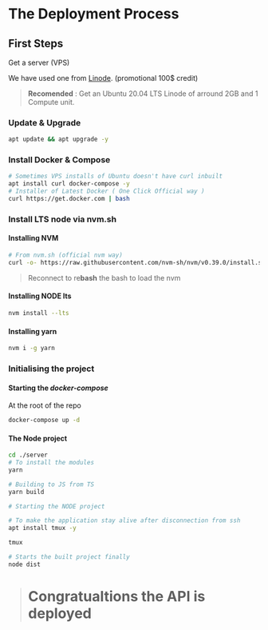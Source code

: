 # The Deployment Process

## First Steps

Get a server (VPS)

We have used one from [Linode](https://www.linode.com/promotions).
(promotional 100$ credit)

> **Recomended** : Get an Ubuntu 20.04 LTS Linode of arround 2GB and 1 Compute unit.

### Update & Upgrade

```bash
apt update && apt upgrade -y
```

### Install Docker & Compose

```bash
# Sometimes VPS installs of Ubuntu doesn't have curl inbuilt
apt install curl docker-compose -y
# Installer of Latest Docker ( One Click Official way )
curl https://get.docker.com | bash
```

### Install LTS node via nvm.sh

#### Installing NVM

```bash
# From nvm.sh (official nvm way)
curl -o- https://raw.githubusercontent.com/nvm-sh/nvm/v0.39.0/install.sh | bash
```

> Reconnect to re**bash** the bash to load the nvm

#### Installing NODE lts

```bash
nvm install --lts
```

#### Installing yarn

```bash
nvm i -g yarn
```

### Initialising the project

#### Starting the _**docker-compose**_

At the root of the repo

```bash
docker-compose up -d
```

#### The Node project

```bash
cd ./server
# To install the modules
yarn

# Building to JS from TS
yarn build
```

```bash
# Starting the NODE project

# To make the application stay alive after disconnection from ssh
apt install tmux -y

tmux

# Starts the built project finally
node dist
```

> # Congratualtions the API is deployed
